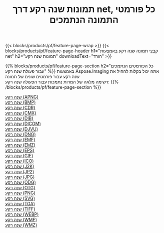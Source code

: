 ﻿---
title: תמונות שנה רקע דרך net, כל פורמטי התמונה הנתמכים 
weight: 3920
url: /he/net/change-background 
lang: he
langdirlevel: 2
locales: zh-hans,ja,it,ru,de,es,fr,nl,id,lt,pl,pt,vi,tr,ko,zh-hant,ar,hi,th,sv,cs,uk,he
description: באמצעות Aspose.Imaging תוכל בקלות שנה רקע תמונות באמצעות net
---

{{< blocks/products/pf/feature-page-wrap >}}
{{< blocks/products/pf/feature-page-header h1="קבצי תמונה שנה רקע באמצעות net" h2="תמונות שנה רקע" downloadText="הורד" >}}


{{% blocks/products/pf/feature-page-section  h2="כל הפורמטים הנתמכים עבור פעולת שנה רקע" %}}
באמצעות Aspose.Imaging אתה יכול בקלות להחיל את שנה רקע עבור פורמטים שונים של תמונה
<br/>
רשימה מלאה של המרות נתמכות עבור הפעולה שנה רקע:
{{% /blocks/products/pf/feature-page-section %}}
<div class="container-fluid productfamilypage bg-gray">
    <div class="convertypes bg-gray agp-content section">
        <div class="container">
		<div class="row other-converters">
		    <div class='col-md-2 other-converter remove-lp remove-rp'><a href="/imaging/he/net/change-background/apng" >שנה רקע (APNG)</a></div><div class='col-md-2 other-converter remove-lp remove-rp'><a href="/imaging/he/net/change-background/bmp" >שנה רקע (BMP)</a></div><div class='col-md-2 other-converter remove-lp remove-rp'><a href="/imaging/he/net/change-background/cdr" >שנה רקע (CDR)</a></div><div class='col-md-2 other-converter remove-lp remove-rp'><a href="/imaging/he/net/change-background/cmx" >שנה רקע (CMX)</a></div><div class='col-md-2 other-converter remove-lp remove-rp'><a href="/imaging/he/net/change-background/dib" >שנה רקע (DIB)</a></div><div class='col-md-2 other-converter remove-lp remove-rp'><a href="/imaging/he/net/change-background/dicom" >שנה רקע (DICOM)</a></div><div class='col-md-2 other-converter remove-lp remove-rp'><a href="/imaging/he/net/change-background/djvu" >שנה רקע (DJVU)</a></div><div class='col-md-2 other-converter remove-lp remove-rp'><a href="/imaging/he/net/change-background/dng" >שנה רקע (DNG)</a></div><div class='col-md-2 other-converter remove-lp remove-rp'><a href="/imaging/he/net/change-background/emf" >שנה רקע (EMF)</a></div><div class='col-md-2 other-converter remove-lp remove-rp'><a href="/imaging/he/net/change-background/emz" >שנה רקע (EMZ)</a></div><div class='col-md-2 other-converter remove-lp remove-rp'><a href="/imaging/he/net/change-background/eps" >שנה רקע (EPS)</a></div><div class='col-md-2 other-converter remove-lp remove-rp'><a href="/imaging/he/net/change-background/gif" >שנה רקע (GIF)</a></div><div class='col-md-2 other-converter remove-lp remove-rp'><a href="/imaging/he/net/change-background/ico" >שנה רקע (ICO)</a></div><div class='col-md-2 other-converter remove-lp remove-rp'><a href="/imaging/he/net/change-background/j2k" >שנה רקע (J2K)</a></div><div class='col-md-2 other-converter remove-lp remove-rp'><a href="/imaging/he/net/change-background/jp2" >שנה רקע (JP2)</a></div><div class='col-md-2 other-converter remove-lp remove-rp'><a href="/imaging/he/net/change-background/jpg" >שנה רקע (JPG)</a></div><div class='col-md-2 other-converter remove-lp remove-rp'><a href="/imaging/he/net/change-background/odg" >שנה רקע (ODG)</a></div><div class='col-md-2 other-converter remove-lp remove-rp'><a href="/imaging/he/net/change-background/otg" >שנה רקע (OTG)</a></div><div class='col-md-2 other-converter remove-lp remove-rp'><a href="/imaging/he/net/change-background/png" >שנה רקע (PNG)</a></div><div class='col-md-2 other-converter remove-lp remove-rp'><a href="/imaging/he/net/change-background/svg" >שנה רקע (SVG)</a></div><div class='col-md-2 other-converter remove-lp remove-rp'><a href="/imaging/he/net/change-background/tga" >שנה רקע (TGA)</a></div><div class='col-md-2 other-converter remove-lp remove-rp'><a href="/imaging/he/net/change-background/tiff" >שנה רקע (TIFF)</a></div><div class='col-md-2 other-converter remove-lp remove-rp'><a href="/imaging/he/net/change-background/webp" >שנה רקע (WEBP)</a></div><div class='col-md-2 other-converter remove-lp remove-rp'><a href="/imaging/he/net/change-background/wmf" >שנה רקע (WMF)</a></div><div class='col-md-2 other-converter remove-lp remove-rp'><a href="/imaging/he/net/change-background/wmz" >שנה רקע (WMZ)</a></div>
                </div>
        </div>
    </div>
</div>
<br/>
